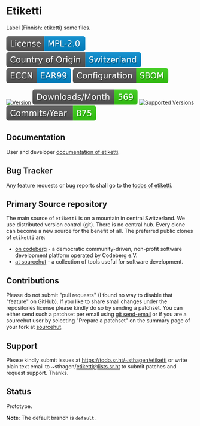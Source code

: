 # Etiketti

Label (Finnish: etiketti) some files.

[![License](docs/badges/license-spdx-mpl-2-0-neutral.svg)](https://git.sr.ht/~sthagen/etiketti/tree/default/item/LICENSE)
[![Country of Origin](docs/badges/country-of-origin-name-switzerland-neutral.svg)](https://git.sr.ht/~sthagen/etiketti/tree/default/item/COUNTRY-OF-ORIGIN)
[![Export Classification Control Number (ECCN)](docs/badges/export-control-classification-number_eccn-ear99-neutral.svg)](https://git.sr.ht/~sthagen/etiketti/tree/default/item/EXPORT-CONTROL-CLASSIFICATION-NUMBER)
[![Configuration](docs/badges/configuration-sbom.svg)](https://git.sr.ht/~sthagen/etiketti/tree/default/item/docs/third-party/README.md)

[![Version](https://img.shields.io/pypi/v/etiketti.svg?style=flat)](https://pypi.python.org/pypi/etiketti/)
[![Downloads](docs/badges/downloads-per-month.svg)](https://pepy.tech/project/etiketti)
[![Supported Versions](https://img.shields.io/pypi/pyversions/etiketti.svg?style=flat)](https://pypi.python.org/pypi/etiketti/)
[![Maintenance Status](docs/badges/commits-per-year.svg)](https://git.sr.ht/~sthagen/etiketti/log)

## Documentation

User and developer [documentation of etiketti](https://codes.dilettant.life/docs/etiketti).

## Bug Tracker

Any feature requests or bug reports shall go to the [todos of etiketti](https://todo.sr.ht/~sthagen/etiketti).

## Primary Source repository

The main source of `etiketti` is on a mountain in central Switzerland.
We use distributed version control (git).
There is no central hub.
Every clone can become a new source for the benefit of all.
The preferred public clones of `etiketti` are:

* [on codeberg](https://codeberg.org/sthagen/etiketti) - a democratic community-driven, non-profit software development platform operated by Codeberg e.V.
* [at sourcehut](https://git.sr.ht/~sthagen/etiketti) - a collection of tools useful for software development.

## Contributions

Please do not submit "pull requests" (I found no way to disable that "feature" on GitHub).
If you like to share small changes under the repositories license please kindly do so by sending a patchset.
You can either send such a patchset per email using [git send-email](https://git-send-email.io) or 
if you are a sourcehut user by selecting "Prepare a patchset" on the summary page of your fork at [sourcehut](https://git.sr.ht/).

## Support

Please kindly submit issues at https://todo.sr.ht/~sthagen/etiketti or write plain text email to ~sthagen/etiketti@lists.sr.ht to submit patches and request support. Thanks.

## Status

Prototype.

**Note**: The default branch is `default`.
